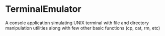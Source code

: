 # TerminalEmulator

A console application simulating UNIX terminal with file and directory manipulation utilities along with few other basic functions (cp, cat, rm, etc)
